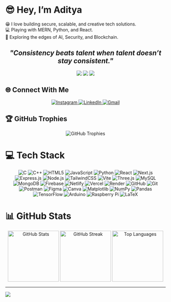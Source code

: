 # 😎 Hey, I’m Aditya 
😁 I love building secure, scalable, and creative tech solutions.<br>💻 Playing with MERN, Python, and React.<br>🔐 Exploring the edges of AI, Security, and Blockchain.


<h2 align="center"><i><b>"Consistency beats talent when talent doesn’t stay consistent."</b></i></h2>

<p align="center">
  <img src="https://img.shields.io/badge/⚡-Keep_Hustling!-blueviolet?style=for-the-badge" />
  <img src="https://img.shields.io/badge/🔥-Stay_Focused-red?style=for-the-badge" />
  <img src="https://img.shields.io/badge/🚀-Keep_Building-green?style=for-the-badge" />
</p>




## 🌐 Connect With Me  

<p align="center">
  <a href="https://instagram.com/Vastav_adsr" target="_blank">
    <img src="https://img.shields.io/badge/Instagram-%23E4405F.svg?&style=for-the-badge&logo=instagram&logoColor=white" alt="Instagram"/>
  </a>
  <a href="https://linkedin.com/in/AdityaSrivastava" target="_blank">
    <img src="https://img.shields.io/badge/LinkedIn-%230077B5.svg?&style=for-the-badge&logo=linkedin&logoColor=white" alt="LinkedIn"/>
  </a>
  <a href="mailto:nothingadsr123@gmail.com" target="_blank">
    <img src="https://img.shields.io/badge/Email-D14836?&style=for-the-badge&logo=gmail&logoColor=white" alt="Gmail"/>
  </a>
</p>

## 🏆 GitHub Trophies
<p align="center">
  <img src="https://github-profile-trophy.vercel.app/?username=NothingADSR123&theme=monokai&no-frame=false&no-bg=true&margin-w=4&row=1" alt="GitHub Trophies"/>
</p>


# 💻 Tech Stack

<p align="center">
  
  <!-- Languages -->
  <img src="https://img.shields.io/badge/c-%2300599C.svg?style=flat&logo=c&logoColor=white" alt="C"/>
  <img src="https://img.shields.io/badge/c++-%2300599C.svg?style=flat&logo=c%2B%2B&logoColor=white" alt="C++"/>
  <img src="https://img.shields.io/badge/html5-%23E34F26.svg?style=flat&logo=html5&logoColor=white" alt="HTML5"/>
  <img src="https://img.shields.io/badge/javascript-%23323330.svg?style=flat&logo=javascript&logoColor=%23F7DF1E" alt="JavaScript"/>
  <img src="https://img.shields.io/badge/python-3670A0?style=flat&logo=python&logoColor=ffdd54" alt="Python"/>

  <!-- Frameworks & Libraries -->
  <img src="https://img.shields.io/badge/react-%2320232a.svg?style=flat&logo=react&logoColor=%2361DAFB" alt="React"/>
  <img src="https://img.shields.io/badge/Next-black?style=flat&logo=next.js&logoColor=white" alt="Next.js"/>
  <img src="https://img.shields.io/badge/express.js-%23404d59.svg?style=flat&logo=express&logoColor=%2361DAFB" alt="Express.js"/>
  <img src="https://img.shields.io/badge/node.js-6DA55F?style=flat&logo=node.js&logoColor=white" alt="Node.js"/>
  <img src="https://img.shields.io/badge/tailwindcss-%2338B2AC.svg?style=flat&logo=tailwind-css&logoColor=white" alt="TailwindCSS"/>
  <img src="https://img.shields.io/badge/vite-%23646CFF.svg?style=flat&logo=vite&logoColor=white" alt="Vite"/>
  <img src="https://img.shields.io/badge/threejs-black?style=flat&logo=three.js&logoColor=white" alt="Three.js"/>

  <!-- Databases -->
  <img src="https://img.shields.io/badge/mysql-4479A1.svg?style=flat&logo=mysql&logoColor=white" alt="MySQL"/>
  <img src="https://img.shields.io/badge/MongoDB-%234ea94b.svg?style=flat&logo=mongodb&logoColor=white" alt="MongoDB"/>
  <img src="https://img.shields.io/badge/firebase-a08021?style=flat&logo=firebase&logoColor=ffcd34" alt="Firebase"/>

  <!-- Deployment -->
  <img src="https://img.shields.io/badge/netlify-%23000000.svg?style=flat&logo=netlify&logoColor=#00C7B7" alt="Netlify"/>
  <img src="https://img.shields.io/badge/vercel-%23000000.svg?style=flat&logo=vercel&logoColor=white" alt="Vercel"/>
  <img src="https://img.shields.io/badge/Render-%46E3B7.svg?style=flat&logo=render&logoColor=white" alt="Render"/>

  <!-- Tools -->
  <img src="https://img.shields.io/badge/github-%23121011.svg?style=flat&logo=github&logoColor=white" alt="GitHub"/>
  <img src="https://img.shields.io/badge/git-%23F05033.svg?style=flat&logo=git&logoColor=white" alt="Git"/>
  <img src="https://img.shields.io/badge/Postman-FF6C37?style=flat&logo=postman&logoColor=white" alt="Postman"/>
  <img src="https://img.shields.io/badge/figma-%23F24E1E.svg?style=flat&logo=figma&logoColor=white" alt="Figma"/>
  <img src="https://img.shields.io/badge/Canva-%2300C4CC.svg?style=flat&logo=Canva&logoColor=white" alt="Canva"/>

  <!-- Data Science -->
  <img src="https://img.shields.io/badge/Matplotlib-%23ffffff.svg?style=flat&logo=Matplotlib&logoColor=black" alt="Matplotlib"/>
  <img src="https://img.shields.io/badge/numpy-%23013243.svg?style=flat&logo=numpy&logoColor=white" alt="NumPy"/>
  <img src="https://img.shields.io/badge/pandas-%23150458.svg?style=flat&logo=pandas&logoColor=white" alt="Pandas"/>
  <img src="https://img.shields.io/badge/TensorFlow-%23FF6F00.svg?style=flat&logo=TensorFlow&logoColor=white" alt="TensorFlow"/>

  <!-- Hardware -->
  <img src="https://img.shields.io/badge/-Arduino-00979D?style=flat&logo=Arduino&logoColor=white" alt="Arduino"/>
  <img src="https://img.shields.io/badge/-Raspberry_Pi-C51A4A?style=flat&logo=Raspberry-Pi" alt="Raspberry Pi"/>
  <img src="https://img.shields.io/badge/latex-%23008080.svg?style=flat&logo=latex&logoColor=white" alt="LaTeX"/>

</p>


# 📊 GitHub Stats

<p align="center">
  <img src="https://github-readme-stats.vercel.app/api?username=NothingADSR123&theme=midnight-purple&hide_border=false&include_all_commits=false&count_private=false" alt="GitHub Stats" height="160"/>
  <img src="https://nirzak-streak-stats.vercel.app/?user=NothingADSR123&theme=midnight-purple&hide_border=false" alt="GitHub Streak" height="160"/>
  <img src="https://github-readme-stats.vercel.app/api/top-langs/?username=NothingADSR123&theme=midnight-purple&hide_border=false&include_all_commits=false&count_private=false&layout=compact" alt="Top Languages" height="160"/>
</p>

---
[![](https://visitcount.itsvg.in/api?id=NothingADSR123&icon=2&color=6)](https://visitcount.itsvg.in)

